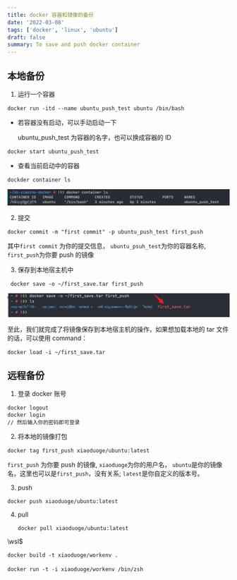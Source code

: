 ```yaml
---
title: docker 容器和镜像的备份
date: '2022-03-08'
tags: ['docker', 'linux', 'ubuntu']
draft: false
summary: To save and push docker container
---
```


## 本地备份

1. 运行一个容器

```shell
docker run -itd --name ubuntu_push_test ubuntu /bin/bash
```

- 若容器没有启动，可以手动启动一下

  ubuntu_push_test 为容器的名字，也可以换成容器的 ID

```shell
docker start ubuntu_push_test
```

- 查看当前启动中的容器

```shell
dockder container ls
```

![image-20221029154833477](https://raw.githubusercontent.com/XIAOZHUXUEJAVA/GraphBed/main/img/202210291548537.png)

2. 提交

```shell
docker commit -m "first commit" -p ubuntu_push_test first_push
```

其中`first commit` 为你的提交信息， `ubuntu_psuh_test`为你的容器名称, `first_push`为你要 push 的镜像

3. 保存到本地宿主机中

```shell
 docker save -o ~/first_save.tar first_push
```

![image-20221029155516252](https://raw.githubusercontent.com/XIAOZHUXUEJAVA/GraphBed/main/img/202210291555298.png)

至此，我们就完成了将镜像保存到本地宿主机的操作，如果想加载本地的 tar 文件的话，可以使用 command：

```shell
docker load -i ~/first_save.tar
```

## 远程备份

1. 登录 docker 账号

```shell
docker logout
docker login
// 然后输入你的密码即可登录
```

2. 将本地的镜像打包

```shell
docker tag first_push xiaoduoge/ubuntu:latest
```

`first_push` 为你要 push 的镜像, `xiaoduoge`为你的用户名， `ubuntu`是你的镜像名，这里也可以是`first_push`，没有关系; `latest`是你自定义的版本号。

3. push

```shell
docker push xiaoduoge/ubuntu:latest
```

4. pull

   ```shell
   docker pull xiaoduoge/ubuntu:latest
   ```

\\wsl$

```shell
docker build -t xiaoduoge/workenv .

docker run -t -i xiaoduoge/workenv /bin/zsh
```
